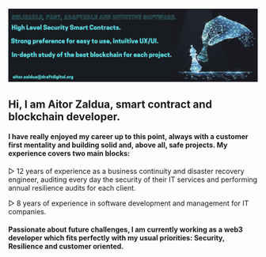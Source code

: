![image](https://github.com/aitorzaldua/aitorzaldua/blob/main/bannerAZ.png)

## Hi, I am Aitor Zaldua, smart contract and blockchain developer.

#### I have really enjoyed my career up to this point, always with a customer first mentality and building solid and, above all, safe projects. My experience covers two main blocks:

▻ 12 years of experience as a business continuity and disaster recovery engineer, auditing every day the security of their IT services and performing annual resilience audits for each client.

▻ 8 years of experience in software development and management for IT companies.

#### Passionate about future challenges, I am currently working as a web3 developer which fits perfectly with my usual priorities: Security, Resilience and customer oriented.


